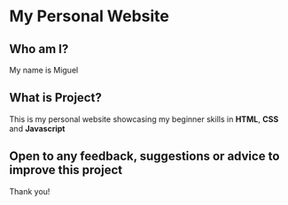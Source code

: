# My Personal Website
## Who am I?
My name is Miguel
## What is Project?
This is my personal website showcasing my beginner skills in **HTML**, **CSS** and **Javascript**
## Open to any feedback, suggestions or advice to improve this project
Thank you!

